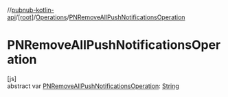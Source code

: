 //[pubnub-kotlin-api](../../../index.md)/[[root]](../index.md)/[Operations](index.md)/[PNRemoveAllPushNotificationsOperation](-p-n-remove-all-push-notifications-operation.md)

# PNRemoveAllPushNotificationsOperation

[js]\
abstract var [PNRemoveAllPushNotificationsOperation](-p-n-remove-all-push-notifications-operation.md): [String](https://kotlinlang.org/api/latest/jvm/stdlib/kotlin-stdlib/kotlin/-string/index.html)
